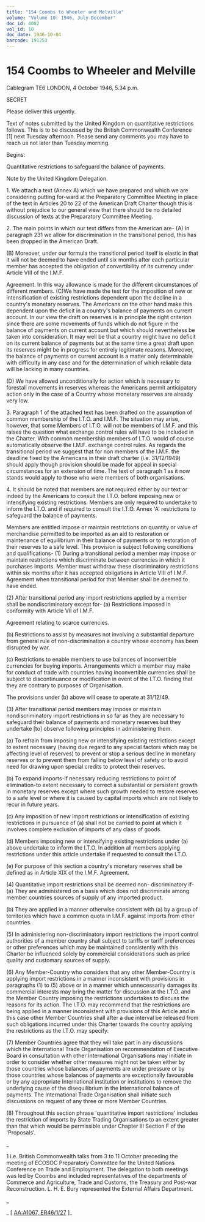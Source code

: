 ```yaml
---
title: "154 Coombs to Wheeler and Melville"
volume: "Volume 10: 1946, July-December"
doc_id: 4002
vol_id: 10
doc_date: 1946-10-04
barcode: 191253
---
```


# 154 Coombs to Wheeler and Melville

Cablegram TE6 LONDON, 4 October 1946, 5.34 p.m.

SECRET

Please deliver this urgently.

Text of notes submitted by the United Kingdom on quantitative restrictions follows. This is to be discussed by the British Commonwealth Conference [1] next Tuesday afternoon. Please send any comments you may have to reach us not later than Tuesday morning.

Begins:

Quantitative restrictions to safeguard the balance of payments.

Note by the United Kingdom Delegation.

1\. We attach a text (Annex A) which we have prepared and which we are considering putting for-ward at the Preparatory Committee Meeting in place of the text in Articles 20 to 22 of the American Draft Charter though this is without prejudice to our general view that there should be no detailed discussion of texts at the Preparatory Committee Meeting.

2\. The main points in which our text differs from the American are- (A) In paragraph 231 we allow for discrimination in the transitional period, this has been dropped in the American Draft.

(B) Moreover, under our formula the transitional period itself is elastic in that it will not be deemed to have ended until six months after each particular member has accepted the obligation of convertibility of its currency under Article VIII of the I.M.F.

Agreement. In this way allowance is made for the different circumstances of different members. (C)We have made the test for the imposition of new or intensification of existing restrictions dependent upon the decline in a country's monetary reserves. The Americans on the other hand make this dependent upon the deficit in a country's balance of payments on current account. In our view the draft on reserves is in principle the right criterion since there are some movements of funds which do not figure in the balance of payments on current account but which should nevertheless be taken into consideration. It may well be that a country might have no deficit on its current balance of payments but at the same time a great draft upon its reserves might be in progress for entirely legitimate reasons. Moreover, the balance of payments on current account is a matter only determinable with difficulty in any case and for the determination of which reliable data will be lacking in many countries.

(D) We have allowed unconditionally for action which is necessary to forestall movements in reserves whereas the Americans permit anticipatory action only in the case of a Country whose monetary reserves are already very low.

3\. Paragraph 1 of the attached text has been drafted on the assumption of common membership of the I.T.O. and I.M.F. The situation may arise, however, that some Members of I.T.O. will not be members of I.M.F. and this raises the question what exchange control rules will have to be included in the Charter. With common membership members of I.T.O. would of course automatically observe the I.M.F. exchange control rules. As regards the transitional period we suggest that for non members of the I.M.F. the deadline fixed by the Americans in their draft charter (i.e. 31/12/1949) should apply though provision should be made for appeal in special circumstances for an extension of time. The text of paragraph 1 as it now stands would apply to those who were members of both organisations.

4\. It should be noted that members are not required either by our text or indeed by the Americans to consult the I.T.O. before imposing new or intensifying existing restrictions. Members are only required to undertake to inform the I.T.O. and if required to consult the I.T.O. Annex 'A' restrictions to safeguard the balance of payments.

Members are entitled impose or maintain restrictions on quantity or value of merchandise permitted to be imported as an aid to restoration or maintenance of equilibrium in their balance of payments or to restoration of their reserves to a safe level. This provision is subject following conditions and qualifications- (1) During a transitional period a member may impose or maintain restrictions which discriminate between currencies in which it purchases imports. Member must withdraw these discriminatory restrictions within six months after it has accepted obligations in Article VIII of I.M.F. Agreement when transitional period for that Member shall be deemed to have ended.

(2) After transitional period any import restrictions applied by a member shall be nondiscriminatory except for- (a) Restrictions imposed in conformity with Article VII of I.M.F.

Agreement relating to scarce currencies.

(b) Restrictions to assist by measures not involving a substantial departure from general rule of non-discrimination a country whose economy has been disrupted by war.

(c) Restrictions to enable members to use balances of inconvertible currencies for buying imports. Arrangements which a member may make for conduct of trade with countries having inconvertible currencies shall be subject to discontinuance or modification in event of the I.T.O. finding that they are contrary to purposes of Organisation.

The provisions under (b) above will cease to operate at 31/12/49.

(3) After transitional period members may impose or maintain nondiscriminatory import restrictions in so far as they are necessary to safeguard their balance of payments and monetary reserves but they undertake [to] observe following principles in administering them.

(a) To refrain from imposing new or intensifying existing restrictions except to extent necessary (having due regard to any special factors which may be affecting level of reserves) to prevent or stop a serious decline in monetary reserves or to prevent them from falling below level of safety or to avoid need for drawing upon special credits to protect their reserves.

(b) To expand imports-if necessary reducing restrictions to point of elimination-to extent necessary to correct a substantial or persistent growth in monetary reserves except where such growth needed to restore reserves to a safe level or where it is caused by capital imports which are not likely to recur in future years.

(c) Any imposition of new import restrictions or intensification of existing restrictions in pursuance of (a) shall not be carried to point at which it involves complete exclusion of imports of any class of goods.

(d) Members imposing new or intensifying existing restrictions under (a) above undertake to inform the I.T.O. In addition all members applying restrictions under this article undertake if requested to consult the I.T.O.

(e) For purpose of this section a country's monetary reserves shall be defined as in Article XIX of the I.M.F. Agreement.

(4) Quantitative import restrictions shall be deemed non- discriminatory if- (a) They are administered on a basis which does not discriminate among member countries sources of supply of any imported product.

(b) They are applied in a manner otherwise consistent with (a) by a group of territories which have a common quota in I.M.F. against imports from other countries.

(5) In administering non-discriminatory import restrictions the import control authorities of a member country shall subject to tariffs or tariff preferences or other preferences which may be maintained consistently with this Charter be influenced solely by commercial considerations such as price quality and customary sources of supply.

(6) Any Member-Country who considers that any other Member-Country is applying import restrictions in a manner inconsistent with provisions in paragraphs (1) to (5) above or in a manner which unnecessarily damages its commercial interests may bring the matter for discussion at the I.T.O. and the Member Country imposing the restrictions undertakes to discuss the reasons for its action. The I.T.O. may recommend that the restrictions are being applied in a manner inconsistent with provisions of this Article and in this case other Member Countries shall after a due interval be released from such obligations incurred under this Charter towards the country applying the restrictions as the I.T.O. may specify.

(7) Member Countries agree that they will take part in any discussions which the International Trade Organisation on recommendation of Executive Board in consultation with other International Organisations may initiate in order to consider whether other measures might not be taken either by those countries whose balances of payments are under pressure or by those countries whose balances of payments are exceptionally favourable or by any appropriate International institution or institutions to remove the underlying cause of the disequilibrium in the International balance of payments. The International Trade Organisation shall initiate such discussions on request of any three or more Member Countries.

(8) Throughout this section phrase 'quantitative import restrictions' includes the restriction of imports by State Trading Organisations to an extent greater than that which would be permissible under Chapter III Section F of the 'Proposals'.

_

1 i.e. British Commonwealth talks from 3 to 11 October preceding the meeting of ECOSOC Preparatory Committee for the United Nations Conference on Trade and Employment. The delegation to both meetings was led by Coombs and included representatives of the departments of Commerce and Agriculture, Trade and Customs, the Treasury and Post-war Reconstruction. L. H. E. Bury represented the External Affairs Department.

_

_ [ [AA:A1067, ER46/1/27](http://www.naa.gov.au/cgi-bin/Search?O=I&Number=191253) ]_
